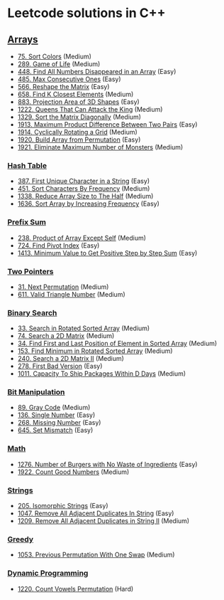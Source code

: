 # Leetcode solutions in C++


## [Arrays](/ARRAYS)

- [75. Sort Colors](/ARRAYS/75.md) (Medium)
- [289. Game of Life](/ARRAYS/289.md) (Medium)
- [448. Find All Numbers Disappeared in an Array](/ARRAYS/448.md) (Easy)
- [485. Max Consecutive Ones](/ARRAYS/485.md) (Easy)
- [566. Reshape the Matrix](/ARRAYS/566.md) (Easy)
- [658. Find K Closest Elements](/ARRAYS/658.md) (Medium)
- [883. Projection Area of 3D Shapes](/ARRAYS/883.md) (Easy)
- [1222. Queens That Can Attack the King](/ARRAYS/1222.md) (Medium)
- [1329. Sort the Matrix Diagonally](/ARRAYS/1329.md) (Medium)
- [1913. Maximum Product Difference Between Two Pairs](/Contests/Weekly_Contest_247/1913.md) (Easy)
- [1914. Cyclically Rotating a Grid](/Contests/Weekly_Contest_247/1914.md) (Medium)
- [1920. Build Array from Permutation](/Contests/Weekly_Contest_248/1920.md) (Easy)
- [1921. Eliminate Maximum Number of Monsters](/Contests/Weekly_Contest_248/1921.md) (Medium)


### [Hash Table](/Hash_Table)

- [387. First Unique Character in a String](/Hash_Table/387.md)  (Easy)
- [451. Sort Characters By Frequency](/Hash_Table/451.md) (Medium)
- [1338. Reduce Array Size to The Half](/Hash_Table/1338.md) (Medium)
- [1636. Sort Array by Increasing Frequency](/Hash_Table/1636.md)  (Easy)


### [Prefix Sum](/Prefix_Sum)

- [238. Product of Array Except Self](/Prefix_Sum/238.md) (Medium)
- [724. Find Pivot Index](/Prefix_Sum/724.md) (Easy)
- [1413. Minimum Value to Get Positive Step by Step Sum](/Prefix_Sum/1413.md) (Easy)


### [Two Pointers](/Two_Pointers)

- [31. Next Permutation](/ARRAYS/31.md) (Medium)
- [611. Valid Triangle Number](/Two_Pointers) (Medium)


### [Binary Search](/Binary_Search)

- [33. Search in Rotated Sorted Array](/ARRAYS/33.md) (Medium)
- [74. Search a 2D Matrix](/ARRAYS/74.md) (Medium)
- [34. Find First and Last Position of Element in Sorted Array](/ARRAYS/34.md) (Medium)
- [153. Find Minimum in Rotated Sorted Array](/ARRAYS/153.md) (Medium)
- [240. Search a 2D Matrix II](/ARRAYS/240.md) (Medium)
- [278. First Bad Version](/Binary_Search/278.md) (Easy)
- [1011. Capacity To Ship Packages Within D Days](/ARRAYS/1011.md) (Medium)


### [Bit Manipulation](/Bit_Manipulation)

- [89. Gray Code](Bit_Manipulation/89.md) (Medium)
- [136. Single Number](Bit_Manipulation/136.md) (Easy)
- [268. Missing Number](Bit_Manipulation/268.md) (Easy)
- [645. Set Mismatch](Bit_Manipulation/645.md) (Easy)


### [Math](/Math)

- [1276. Number of Burgers with No Waste of Ingredients](/Math/1276.md) (Easy)
- [1922. Count Good Numbers](/Contests/Weekly_Contest_248/1922.md) (Medium)


### [Strings](/Strings)

- [205. Isomorphic Strings](/Strings/205.md) (Easy)
- [1047. Remove All Adjacent Duplicates In String](/Strings/1047.md) (Easy)
- [1209. Remove All Adjacent Duplicates in String II](/Strings/1209.md) (Medium)


### [Greedy](/Greedy)

- [1053. Previous Permutation With One Swap](/Greedy/1053.md) (Medium)


### [Dynamic Programming](/Dynamic_Programming)

- [1220. Count Vowels Permutation](/Dynamic_Programming/1220.md) (Hard)

